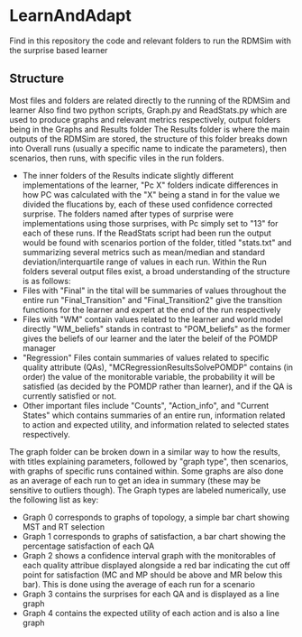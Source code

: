 # LearnAndAdapt
Find in this repository the code and relevant folders to run the RDMSim with the surprise based learner
## Structure

Most files and folders are related directly to the running of the RDMSim and learner
Also find two python scripts, Graph.py and ReadStats.py which are used to produce graphs and relevant metrics respectively, output folders being in the Graphs and Results folder
The Results folder is where the main outputs of the RDMSim are stored, the structure of this folder breaks down into Overall runs (usually a specific name to indicate the parameters), then scenarios, then runs, with specific viles in the run folders.
- The inner folders of the Results indicate slightly different implementations of the learner, "Pc X" folders indicate differences in how PC was calculated with the "X" being a stand in for the value we divided the flucations by, each of these used confidence corrected surprise. The folders named after types of surprise were implementations using those surprises, with Pc simply set to "13" for each of these runs.
If the ReadStats script had been run the output would be found with scenarios portion of the folder, titled "stats.txt" and summarizing several metrics such as mean/median and standard deviation/interquartile range of values in each run.
Within the Run folders several output files exist, a broad understanding of the structure is as follows:
- Files with "Final" in the tital will be summaries of values throughout the entire run "Final_Transition" and "Final_Transition2" give the transition functions for the learner and expert at the end of the run respectively
- Files with "WM" contain values related to the learner and world model directly "WM_beliefs" stands in contrast to "POM_beliefs" as the former gives the beliefs of our learner and the later the beleif of the POMDP manager
- "Regression" Files contain summaries of values related to specific quality attribute (QAs), "MCRegressionResultsSolvePOMDP" contains (in order) the value of the monitorable variable, the probability it will be satisfied (as decided by the POMDP rather than learner), and if the QA is currently satisfied or not.
- Other important files include "Counts", "Action_info", and "Current States" which contains summaries of an entire run, information related to action and expected utility, and information related to selected states respectively.

The graph folder can be broken down in a similar way to how the results, with titles explaining parameters, followed by "graph type", then scenarios, with graphs of specific runs contained within. Some graphs are also done as an average of each run to get an idea in summary (these may be sensitive to outliers though).
The Graph types are labeled numerically, use the following list as key:
- Graph 0 corresponds to graphs of topology, a simple bar chart showing MST and RT selection
- Graph 1 corresponds to graphs of satisfaction, a bar chart showing the percentage satisfaction of each QA
- Graph 2 shows a confidence interval graph with the monitorables of each quality attribue displayed alongside a red bar indicating the cut off point for satisfaction (MC and MP should be above and MR below this bar). This is done using the average of each run for a scenario
- Graph 3 contains the surprises for each QA and is displayed as a line graph
- Graph 4 contains the expected utility of each action and is also a line graph
